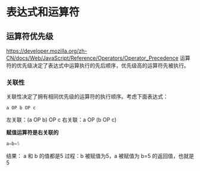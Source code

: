 # 表达式和运算符

## 运算符优先级
https://developer.mozilla.org/zh-CN/docs/Web/JavaScript/Reference/Operators/Operator_Precedence
运算符的优先级决定了表达式中运算执行的先后顺序，优先级高的运算符先被执行。

### 关联性
关联性决定了拥有相同优先级的运算符的执行顺序。考虑下面表达式：
```
a OP b OP c
```
左关联：(a OP b) OP c
右关联：a OP (b OP c)

**赋值运算符是右关联的**
```js
a=b=5
```
结果： a 和 b 的值都是5
过程：b 被赋值为5，a 被赋值为 b=5 的返回值，也就是5